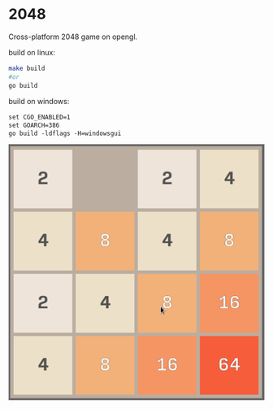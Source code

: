 # 2048

Cross-platform 2048 game on opengl.

build on linux: 

```sh
make build
#or
go build
```

build on windows:

```
set CGO_ENABLED=1
set GOARCH=386
go build -ldflags -H=windowsgui
```

![screenshot](screenshots/2048.png)

